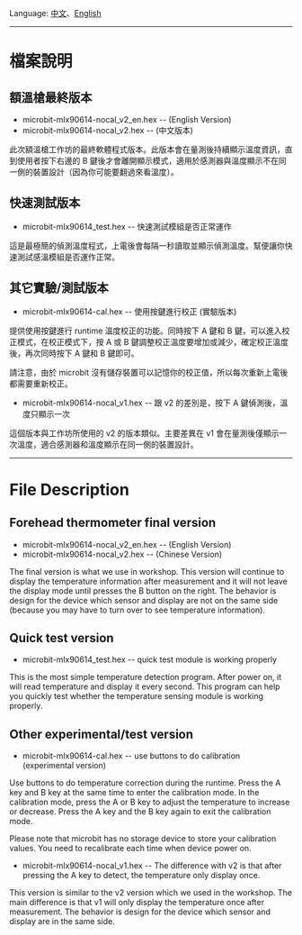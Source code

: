 Language: [中文](#檔案說明)、[English](#file-description)

---

# 檔案說明

## 額溫槍最終版本

* microbit-mlx90614-nocal_v2_en.hex -- (English Version)
* microbit-mlx90614-nocal_v2.hex -- (中文版本)

此次額溫槍工作坊的最終軟體程式版本。此版本會在量測後持續顯示溫度資訊，直到使用者按下右邊的 B 鍵後才會離開顯示模式，適用於感測器與溫度顯示不在同一側的裝置設計（因為你可能要翻過來看溫度）。


## 快速測試版本

* microbit-mlx90614_test.hex -- 快速測試模組是否正常運作

這是最極簡的偵測溫度程式，上電後會每隔一秒讀取並顯示偵測溫度。幫便讓你快速測試感溫模組是否運作正常。


## 其它實驗/測試版本

* microbit-mlx90614-cal.hex -- 使用按鍵進行校正 (實驗版本)

提供使用按鍵進行 runtime 溫度校正的功能。同時按下 A 鍵和 B 鍵，可以進入校正模式，在校正模式下，按 A 或 B 鍵調整校正溫度要增加或減少，確定校正溫度後，再次同時按下 A 鍵和 B 鍵即可。

請注意，由於 microbit 沒有儲存裝置可以記憶你的校正值，所以每次重新上電後都需要重新校正。

* microbit-mlx90614-nocal_v1.hex -- 跟 v2 的差別是，按下 A 鍵偵測後，溫度只顯示一次

這個版本與工作坊所使用的 v2 的版本類似。主要差異在 v1 會在量測後僅顯示一次溫度，適合感測器和溫度顯示在同一側的裝置設計。

---

# File Description

## Forehead thermometer final version

* microbit-mlx90614-nocal_v2_en.hex -- (English Version)
* microbit-mlx90614-nocal_v2.hex -- (Chinese Version)

The final version is what we use in workshop. This version will continue to display the temperature information after measurement and it will not leave the display mode until presses the B button on the right. The behavior is design for the device which sensor and display are not on the same side (because you may have to turn over to see temperature information).


## Quick test version

* microbit-mlx90614_test.hex -- quick test module is working properly

This is the most simple temperature detection program. After power on, it will read temperature and display it every second. This program can help you quickly test whether the temperature sensing module is working properly.


## Other experimental/test version

* microbit-mlx90614-cal.hex -- use buttons to do calibration (experimental version)

Use buttons to do temperature correction during the runtime. Press the A key and B key at the same time to enter the calibration mode. In the calibration mode, press the A or B key to adjust the temperature to increase or decrease. Press the A key and the B key again to exit the calibration mode.

Please note that microbit has no storage device to store your calibration values. You need to recalibrate each time when device power on.

* microbit-mlx90614-nocal_v1.hex -- The difference with v2 is that after pressing the A key to detect, the temperature only display once.

This version is similar to the v2 version which we used in the workshop. The main difference is that v1 will only display the temperature once after measurement. The behavior is design for the device which sensor and display are in the same side.
